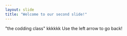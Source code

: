 ```yaml
---
layout: slide
title: "Welcome to our second slide!"
---
```

"the codding class"
kkkkkk
Use the left arrow to go back!
